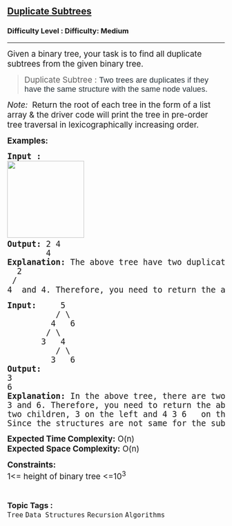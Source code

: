 <h2><a href="https://www.geeksforgeeks.org/problems/duplicate-subtrees/0">Duplicate Subtrees</a></h2><h3>Difficulty Level : Difficulty: Medium</h3><hr><div class="problems_problem_content__Xm_eO"><p><span style="font-size: 14pt;">Given a binary tree, your task is to find all duplicate subtrees from the given binary tree.</span></p>
<blockquote>
<p><span style="font-size: 14pt;">Duplicate Subtree : </span><span style="background-color: #ffffff; color: #273239; font-family: Nunito, sans-serif; font-size: 18px; letter-spacing: 0.162px;">Two trees are duplicates if they have the same structure with the same node values.</span></p>
</blockquote>
<p><span style="font-size: 14pt;"><em>Note:&nbsp; </em>Return the root of each tree in the form of a list array &amp; t</span><span style="font-size: 18.6667px;">he driver code will print the tree in p</span><span style="font-size: 14pt;">re-order tree traversal in lexicographically increasing order.</span></p>
<p><span style="font-size: 14pt;"><strong>Examples:<br></strong></span></p>
<pre><span style="font-size: 14pt;"><strong>Input : <br></strong></span><span style="font-size: 14pt;"><img style="height: 178px; width: 178px;" src="http://contribute.geeksforgeeks.org/wp-content/uploads/tree1-1.png" alt=""> <br><strong>Output: </strong>2 4 &nbsp; <br>  &nbsp; &nbsp; &nbsp; 4<br><strong>Explanation: </strong>The above tree have two </span><span style="font-size: 14pt;">duplicate subtrees.i.e </span><br><span style="font-size: 14pt;">  2<br> /<br>4  </span><span style="font-size: 14pt;">and 4. </span><span style="font-size: 14pt;">Therefore, you need to return the above tree root in the form of a list.</span><span style="font-size: 14pt;"> </span><span style="font-size: 14pt; font-family: -apple-system, BlinkMacSystemFont, 'Segoe UI', Roboto, Oxygen, Ubuntu, Cantarell, 'Open Sans', 'Helvetica Neue', sans-serif;"> </span></pre>
<pre><strong><span style="font-size: 14pt;">Input:&nbsp;    </span></strong><span style="font-size: 14pt;">5<br>  &nbsp;  &nbsp; &nbsp; &nbsp;/ \<br>  &nbsp;  &nbsp;   4&nbsp; &nbsp;6<br>  &nbsp; &nbsp; &nbsp; / \<br>  &nbsp; &nbsp; &nbsp;3&nbsp;  4<br>  &nbsp; &nbsp; &nbsp; &nbsp; / \<br>  &nbsp; &nbsp; &nbsp; &nbsp;3&nbsp; &nbsp;6<br><strong>Output: <br></strong>3<br>6<br><strong>Explanation: </strong>In<strong> </strong>t</span><span style="font-size: 14pt;">he above tree, there are two </span><span style="font-size: 14pt;">duplicate subtrees.i.e<br>3 and 6. </span><span style="font-size: 14pt;">Therefore, you need to return the above subtrees root in the form of a list. </span><span style="font-size: 14pt;">Here, 4 3&nbsp; is not considered because for a subtree to be equal, it should have the same values as well as structure. If we consider the first subtree on the left, it has&nbsp; </span><br><span style="font-size: 14pt;">two children, 3 on the left and 4 3 6   on the right. And for the second subtree it has 3 on the left and 6 on the right.<br></span><span style="font-size: 14pt;">Since the structures are not same for the subtrees hence they are not equal</span></pre>
<p><span style="font-size: 14pt;"><strong>Expected Time Complexity:</strong> O(n)<br><strong>Expected Space Complexity:</strong> O(n)</span></p>
<p><span style="font-size: 14pt;"><span style="font-size: 14pt;"><strong>Constraints:</strong></span><br style="font-size: medium;"><span style="font-size: 14pt;">1&lt;= height of binary tree &lt;=10<sup>3</sup></span></span></p></div><br><p><span style=font-size:18px><strong>Topic Tags : </strong><br><code>Tree</code>&nbsp;<code>Data Structures</code>&nbsp;<code>Recursion</code>&nbsp;<code>Algorithms</code>&nbsp;